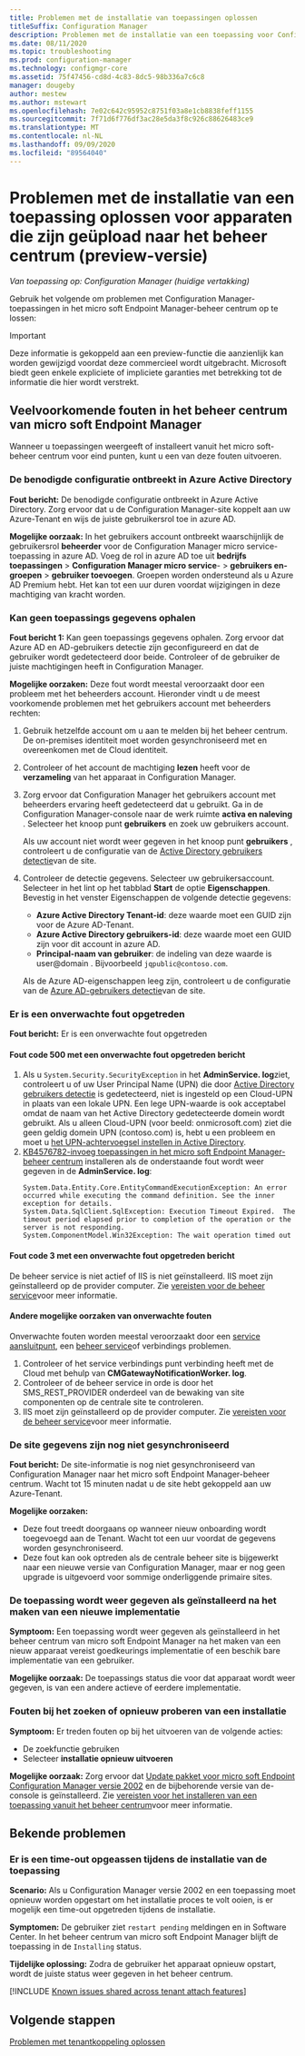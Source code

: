 ```yaml
---
title: Problemen met de installatie van toepassingen oplossen
titleSuffix: Configuration Manager
description: Problemen met de installatie van een toepassing voor Configuration Manager Tenant koppelen
ms.date: 08/11/2020
ms.topic: troubleshooting
ms.prod: configuration-manager
ms.technology: configmgr-core
ms.assetid: 75f47456-cd8d-4c83-8dc5-98b336a7c6c8
manager: dougeby
author: mestew
ms.author: mstewart
ms.openlocfilehash: 7e02c642c95952c8751f03a8e1cb8838feff1155
ms.sourcegitcommit: 7f71d6f776df3ac28e5da3f8c926c88626483ce9
ms.translationtype: MT
ms.contentlocale: nl-NL
ms.lasthandoff: 09/09/2020
ms.locfileid: "89564040"
---
```

# <a name="troubleshoot-application-installation-for-devices-uploaded-to-the-admin-center-preview"></a>Problemen met de installatie van een toepassing oplossen voor apparaten die zijn geüpload naar het beheer centrum (preview-versie)
<!--6374854, 6521921-->
*Van toepassing op: Configuration Manager (huidige vertakking)*

Gebruik het volgende om problemen met Configuration Manager-toepassingen in het micro soft Endpoint Manager-beheer centrum op te lossen:

> [!Important]
> Deze informatie is gekoppeld aan een preview-functie die aanzienlijk kan worden gewijzigd voordat deze commercieel wordt uitgebracht. Microsoft biedt geen enkele expliciete of impliciete garanties met betrekking tot de informatie die hier wordt verstrekt.

## <a name="common-errors-from-the-microsoft-endpoint-manager-admin-center"></a>Veelvoorkomende fouten in het beheer centrum van micro soft Endpoint Manager

Wanneer u toepassingen weergeeft of installeert vanuit het micro soft-beheer centrum voor eind punten, kunt u een van deze fouten uitvoeren.  

### <a name="the-necessary-configuration-is-missing-in-azure-active-directory"></a><a name="bkmk_aad"></a> De benodigde configuratie ontbreekt in Azure Active Directory

**Fout bericht:** De benodigde configuratie ontbreekt in Azure Active Directory. Zorg ervoor dat u de Configuration Manager-site koppelt aan uw Azure-Tenant en wijs de juiste gebruikersrol toe in azure AD.

**Mogelijke oorzaak:** In het gebruikers account ontbreekt waarschijnlijk de gebruikersrol **beheerder** voor de Configuration Manager micro service-toepassing in azure AD. Voeg de rol in azure AD toe uit **bedrijfs toepassingen**  >  **Configuration Manager micro service**-  >  **gebruikers en-groepen**  >  **gebruiker toevoegen**. Groepen worden ondersteund als u Azure AD Premium hebt. Het kan tot een uur duren voordat wijzigingen in deze machtiging van kracht worden.

### <a name="unable-to-get-application-information"></a><a name="bkmk_noinfo"></a> Kan geen toepassings gegevens ophalen

**Fout bericht 1:** Kan geen toepassings gegevens ophalen. Zorg ervoor dat Azure AD en AD-gebruikers detectie zijn geconfigureerd en dat de gebruiker wordt gedetecteerd door beide. Controleer of de gebruiker de juiste machtigingen heeft in Configuration Manager.

**Mogelijke oorzaken:** Deze fout wordt meestal veroorzaakt door een probleem met het beheerders account. Hieronder vindt u de meest voorkomende problemen met het gebruikers account met beheerders rechten:

1. Gebruik hetzelfde account om u aan te melden bij het beheer centrum. De on-premises identiteit moet worden gesynchroniseerd met en overeenkomen met de Cloud identiteit.
1. Controleer of het account de machtiging **lezen** heeft voor de **verzameling** van het apparaat in Configuration Manager.
1. Zorg ervoor dat Configuration Manager het gebruikers account met beheerders ervaring heeft gedetecteerd dat u gebruikt. Ga in de Configuration Manager-console naar de werk ruimte **activa en naleving** . Selecteer het knoop punt **gebruikers** en zoek uw gebruikers account.

    Als uw account niet wordt weer gegeven in het knoop punt **gebruikers** , controleert u de configuratie van de [Active Directory gebruikers detectie](../core/servers/deploy/configure/about-discovery-methods.md#bkmk_aboutUser)van de site.

1. Controleer de detectie gegevens. Selecteer uw gebruikersaccount. Selecteer in het lint op het tabblad **Start** de optie **Eigenschappen**. Bevestig in het venster Eigenschappen de volgende detectie gegevens:

    - **Azure Active Directory Tenant-id**: deze waarde moet een GUID zijn voor de Azure AD-Tenant.
    - **Azure Active Directory gebruikers-id**: deze waarde moet een GUID zijn voor dit account in azure AD.
    - **Principal-naam van gebruiker**: de indeling van deze waarde is user@domain . Bijvoorbeeld `jqpublic@contoso.com`.

    Als de Azure AD-eigenschappen leeg zijn, controleert u de configuratie van de [Azure AD-gebruikers detectie](../core/servers/deploy/configure/about-discovery-methods.md#azureaddisc)van de site.

### <a name="unexpected-error-occurred"></a><a name="bkmk_1603"></a> Er is een onverwachte fout opgetreden

**Fout bericht:** Er is een onverwachte fout opgetreden

#### <a name="error-code-500-with-an-unexpected-error-occurred-message"></a>Fout code 500 met een onverwachte fout opgetreden bericht

1. Als u `System.Security.SecurityException` in het **AdminService. log**ziet, controleert u of uw User Principal Name (UPN) die door [Active Directory gebruikers detectie](../core/servers/deploy/configure/about-discovery-methods.md#bkmk_aboutUser) is gedetecteerd, niet is ingesteld op een Cloud-UPN in plaats van een lokale UPN. Een lege UPN-waarde is ook acceptabel omdat de naam van het Active Directory gedetecteerde domein wordt gebruikt. Als u alleen Cloud-UPN (voor beeld: onmicrosoft.com) ziet die geen geldig domein UPN (contoso.com) is, hebt u een probleem en moet u [het UPN-achtervoegsel instellen in Active Directory](/office365/enterprise/prepare-a-non-routable-domain-for-directory-synchronization#add-upn-suffixes-and-update-your-users-to-them).
1. [KB4576782-invoeg toepassingen in het micro soft Endpoint Manager-beheer centrum](https://support.microsoft.com/help/4576782) installeren als de onderstaande fout wordt weer gegeven in de **AdminService. log**:
   ```log 
   System.Data.Entity.Core.EntityCommandExecutionException: An error occurred while executing the command definition. See the inner exception for details.
   System.Data.SqlClient.SqlException: Execution Timeout Expired.  The timeout period elapsed prior to completion of the operation or the server is not responding.
   System.ComponentModel.Win32Exception: The wait operation timed out
   ```

#### <a name="error-code-3-with-an-unexpected-error-occurred-message"></a>Fout code 3 met een onverwachte fout opgetreden bericht

De beheer service is niet actief of IIS is niet geïnstalleerd. IIS moet zijn geïnstalleerd op de provider computer. Zie [vereisten voor de beheer service](../develop/adminservice/overview.md#prerequisites)voor meer informatie.

#### <a name="other-possible-causes-of-unexpected-errors"></a>Andere mogelijke oorzaken van onverwachte fouten

Onverwachte fouten worden meestal veroorzaakt door een [service aansluitpunt](../core/servers/deploy/configure/about-the-service-connection-point.md), een [beheer service](../develop/adminservice/overview.md)of verbindings problemen.

1. Controleer of het service verbindings punt verbinding heeft met de Cloud met behulp van **CMGatewayNotificationWorker. log**.
1. Controleer of de beheer service in orde is door het SMS_REST_PROVIDER onderdeel van de bewaking van site componenten op de centrale site te controleren.
1. IIS moet zijn geïnstalleerd op de provider computer. Zie [vereisten voor de beheer service](../develop/adminservice/overview.md#prerequisites)voor meer informatie.


### <a name="the-site-information-hasnt-yet-synchronized"></a><a name="bkmk_sync"></a> De site gegevens zijn nog niet gesynchroniseerd

**Fout bericht:** De site-informatie is nog niet gesynchroniseerd van Configuration Manager naar het micro soft Endpoint Manager-beheer centrum. Wacht tot 15 minuten nadat u de site hebt gekoppeld aan uw Azure-Tenant.

**Mogelijke oorzaken:**
- Deze fout treedt doorgaans op wanneer nieuw onboarding wordt toegevoegd aan de Tenant. Wacht tot een uur voordat de gegevens worden gesynchroniseerd.
- Deze fout kan ook optreden als de centrale beheer site is bijgewerkt naar een nieuwe versie van Configuration Manager, maar er nog geen upgrade is uitgevoerd voor sommige onderliggende primaire sites.

### <a name="application-shows-as-installed-after-creating-a-new-deployment"></a><a name="bkmk_installed"></a> De toepassing wordt weer gegeven als geïnstalleerd na het maken van een nieuwe implementatie

**Symptoom:** Een toepassing wordt weer gegeven als geïnstalleerd in het beheer centrum van micro soft Endpoint Manager na het maken van een nieuw apparaat vereist goedkeurings implementatie of een beschik bare implementatie van een gebruiker.

**Mogelijke oorzaak:** De toepassings status die voor dat apparaat wordt weer gegeven, is van een andere actieve of eerdere implementatie.

### <a name="errors-when-searching-or-retrying-an-installation"></a><a name="bkmk_hfru"></a> Fouten bij het zoeken of opnieuw proberen van een installatie

**Symptoom:** Er treden fouten op bij het uitvoeren van de volgende acties:
- De zoekfunctie gebruiken
- Selecteer **installatie opnieuw uitvoeren**

**Mogelijke oorzaak:**  Zorg ervoor dat [Update pakket voor micro soft Endpoint Configuration Manager versie 2002](https://support.microsoft.com/help/4560496/) en de bijbehorende versie van de-console is geïnstalleerd. Zie [vereisten voor het installeren van een toepassing vanuit het beheer centrum](applications.md#prerequisites)voor meer informatie.

## <a name="known-issues"></a>Bekende problemen

### <a name="application-installation-times-out-if-application-requires-restart"></a>Er is een time-out opgeassen tijdens de installatie van de toepassing

**Scenario:** Als u Configuration Manager versie 2002 en een toepassing moet opnieuw worden opgestart om het installatie proces te volt ooien, is er mogelijk een time-out opgetreden tijdens de installatie.

**Symptomen:** De gebruiker ziet `restart pending` meldingen en in Software Center. In het beheer centrum van micro soft Endpoint Manager blijft de toepassing in de `Installing` status.  

**Tijdelijke oplossing:** Zodra de gebruiker het apparaat opnieuw opstart, wordt de juiste status weer gegeven in het beheer centrum.

[!INCLUDE [Known issues shared across tenant attach features](includes/known-issues-shared.md)]


## <a name="next-steps"></a>Volgende stappen

[Problemen met tenantkoppeling oplossen](troubleshoot.md)